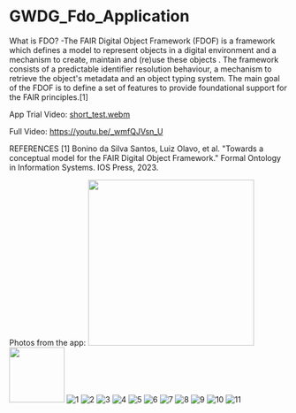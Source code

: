 # GWDG_Fdo_Application

What is FDO?
-The FAIR Digital Object Framework (FDOF) is a framework which defines a model to represent objects in a digital environment and a mechanism to create, maintain and (re)use these objects . The framework consists of a predictable identifier resolution behaviour, a mechanism to retrieve the object's metadata and an object typing system. The main goal of the FDOF is to define a set of features to provide foundational support for the FAIR principles.[1]


App Trial Video:
[short_test.webm](https://github.com/user-attachments/assets/c45a5827-1f71-4779-bfd4-37e506b9de33)

Full Video: https://youtu.be/_wmfQJVsn_U


REFERENCES
[1] Bonino da Silva Santos, Luiz Olavo, et al. "Towards a conceptual model for the FAIR Digital Object Framework." Formal Ontology in Information Systems. IOS Press, 2023.


Photos from the app:
<img src="https://github.com/user-attachments/assets/8268b96d-a719-465e-8696-321f3ce04043" width="300">
<img src="https://github.com/user-attachments/assets/8268b96d-a719-465e-8696-321f3ce04043" width="100" height="100">
![1](https://github.com/user-attachments/assets/8268b96d-a719-465e-8696-321f3ce04043)
![2](https://github.com/user-attachments/assets/1a2b7323-e696-49e6-90be-e379d1e12b1e)
![3](https://github.com/user-attachments/assets/e851808b-4431-4942-a454-7ef1bd19659c)
![4](https://github.com/user-attachments/assets/c2fe41ad-cbf2-4949-b68e-7fa435323c4f)
![5](https://github.com/user-attachments/assets/459e6e0f-bf7d-4dbc-b04a-05a2f7800d9d)
![6](https://github.com/user-attachments/assets/3c380a01-444e-46eb-9301-5097d74e79a1)
![7](https://github.com/user-attachments/assets/79e051a5-06ba-4723-a285-bd16867d9501)
![8](https://github.com/user-attachments/assets/a7eec49f-7149-43a3-8a09-d22e522f9d51)
![9](https://github.com/user-attachments/assets/6ae6878a-d0a0-4a3a-82d9-c611f1d911ae)
![10](https://github.com/user-attachments/assets/2355382c-82ab-4265-8816-f9ff79ea7cec)
![11](https://github.com/user-attachments/assets/cf4331ad-38c7-457c-abd3-7dce021f7143)

